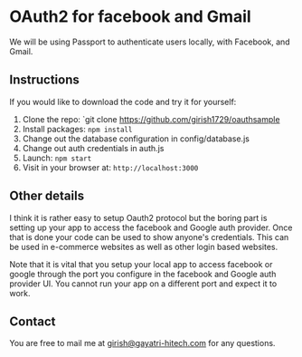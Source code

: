 # OAuth2 for facebook and Gmail

We will be using Passport to authenticate users locally, with Facebook, and Gmail.

## Instructions

If you would like to download the code and try it for yourself:

1. Clone the repo: `git clone https://github.com/girish1729/oauthsample
2. Install packages: `npm install`
3. Change out the database configuration in config/database.js
4. Change out auth credentials in auth.js
5. Launch: `npm start`
6. Visit in your browser at: `http://localhost:3000`

## Other details

I think it is rather easy to setup Oauth2 protocol but the boring part
is setting up your app to access the facebook and Google auth provider.
Once that is done your code can be used to show anyone's credentials.
This can be used in e-commerce websites as well as other login based
websites.

Note that it is vital that you setup your local app to access facebook
or google through the port you configure in the facebook and Google auth
provider UI. You cannot run your app on a different port and expect it
to work.


## Contact

You are free to mail me at girish@gayatri-hitech.com for any questions.

